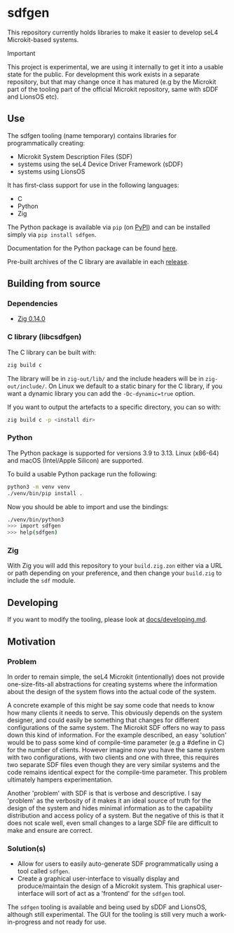 # sdfgen

This repository currently holds libraries to make it easier to develop seL4
Microkit-based systems.

> [!IMPORTANT]
> This project is experimental, we are using it internally to get it into a
> usable state for the public. For development this work exists in a separate
> repository, but that may change once it has matured (e.g by the Microkit part
> of the tooling part of the official Microkit repository, same with sDDF
> and LionsOS etc).

## Use

The sdfgen tooling (name temporary) contains libraries for programmatically
creating:

* Microkit System Description Files (SDF)
* systems using the seL4 Device Driver Framework (sDDF)
* systems using LionsOS

It has first-class support for use in the following languages:

* C
* Python
* Zig

The Python package is available via `pip`
(on [PyPI](https://pypi.org/project/sdfgen/)) and can be installed simply via
`pip install sdfgen`.

Documentation for the Python package can be found
[here](https://au-ts.github.io/microkit_sdf_gen).

Pre-built archives of the C library are available in each
[release](https://github.com/au-ts/microkit_sdf_gen/releases).

## Building from source

### Dependencies

* [Zig 0.14.0](https://ziglang.org/download)

### C library (libcsdfgen)

The C library can be built with:
```sh
zig build c
```

The library will be in `zig-out/lib/` and the include headers will be in
`zig-out/include/`. On Linux we default to a static binary for the C library,
if you want a dynamic library you can add the `-Dc-dynamic=true` option.

If you want to output the artefacts to a specific directory, you can so with:
```sh
zig build c -p <install dir>
```

### Python

The Python package is supported for versions 3.9 to 3.13.
Linux (x86-64) and macOS (Intel/Apple Silicon) are supported.

To build a usable Python package run the following:
```sh
python3 -m venv venv
./venv/bin/pip install .
```

Now you should be able to import and use the bindings:
```sh
./venv/bin/python3
>>> import sdfgen
>>> help(sdfgen)
```

### Zig

With Zig you will add this repository to your `build.zig.zon` either
via a URL or path depending on your preference, and then change your
`build.zig` to include the `sdf` module.

## Developing

If you want to modify the tooling, please look at
[docs/developing.md](docs/developing.md).

## Motivation

### Problem

In order to remain simple, the seL4 Microkit (intentionally) does not provide
one-size-fits-all abstractions for creating systems where the information about
the design of the system flows into the actual code of the system.

A concrete example of this might be say some code that needs to know how many
clients it needs to serve. This obviously depends on the system designer, and
could easily be something that changes for different configurations of the same
system. The Microkit SDF offers no way to pass down this kind of information.
For the example described, an easy 'solution' would be to pass some kind of
compile-time parameter (e.g a #define in C) for the number of clients. However
imagine now you have the same system with two configurations, with two clients
and one with three, this requires two separate SDF files even though they are
very similar systems and the code remains identical expect for the compile-time
parameter. This problem ultimately hampers experimentation.

Another 'problem' with SDF is that is verbose and descriptive. I say 'problem'
as the verbosity of it makes it an ideal source of truth for the design of the
system and hides minimal information as to the capability distribution and
access policy of a system. But the negative of this is that it does not scale
well, even small changes to a large SDF file are difficult to make and ensure
are correct.

### Solution(s)

* Allow for users to easily auto-generate SDF programmatically using a tool
  called `sdfgen`.
* Create a graphical user-interface to visually display and produce/maintain
  the design of a Microkit system. This graphical user-interface will sort of
  act as a 'frontend' for the `sdfgen` tool.

The `sdfgen` tooling is available and being used by sDDF and LionsOS, although
still experimental. The GUI for the tooling is still very much a
work-in-progress and not ready for use.


